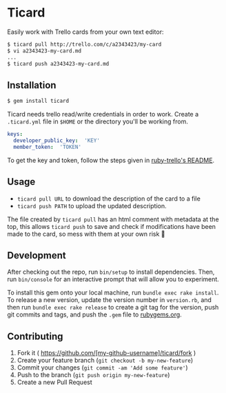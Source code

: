 # Ticard

Easily work with Trello cards from your own text editor:

~~~bash
$ ticard pull http://trello.com/c/a2343423/my-card
$ vi a2343423-my-card.md
...
$ ticard push a2343423-my-card.md
~~~

## Installation

~~~bash
$ gem install ticard
~~~

Ticard needs trello read/write credentials in order to work. Create
a `.ticard.yml` file in `$HOME` or the directory you'll be working from.

~~~yaml
keys:
  developer_public_key:  'KEY'
  member_token:  'TOKEN'
~~~

To get the key and token, follow the steps given in [ruby-trello's
README](https://github.com/jeremytregunna/ruby-trello#configuration).

## Usage

* `ticard pull URL` to download the description of the card to a file
* `ticard push PATH` to upload the updated description.

The file created by `ticard pull` has an html comment with metadata at the
top, this allows `ticard push` to save and check if modifications have been
made to the card, so mess with them at your own risk :shit:
    

## Development

After checking out the repo, run `bin/setup` to install dependencies. Then, run `bin/console` for an interactive prompt that will allow you to experiment.

To install this gem onto your local machine, run `bundle exec rake install`. To release a new version, update the version number in `version.rb`, and then run `bundle exec rake release` to create a git tag for the version, push git commits and tags, and push the `.gem` file to [rubygems.org](https://rubygems.org).

## Contributing

1. Fork it ( https://github.com/[my-github-username]/ticard/fork )
2. Create your feature branch (`git checkout -b my-new-feature`)
3. Commit your changes (`git commit -am 'Add some feature'`)
4. Push to the branch (`git push origin my-new-feature`)
5. Create a new Pull Request

